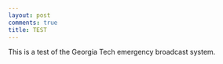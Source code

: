 ```yaml
---
layout: post
comments: true
title: TEST
---
```


This is a test of the Georgia Tech emergency broadcast system.
